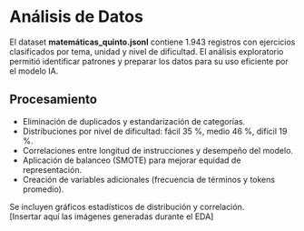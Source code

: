 # Análisis de Datos

El dataset **matemáticas_quinto.jsonl** contiene 1.943 registros con ejercicios clasificados por tema, unidad y nivel de dificultad. 
El análisis exploratorio permitió identificar patrones y preparar los datos para su uso eficiente por el modelo IA.

## Procesamiento
- Eliminación de duplicados y estandarización de categorías.  
- Distribuciones por nivel de dificultad: fácil 35 %, medio 46 %, difícil 19 %.  
- Correlaciones entre longitud de instrucciones y desempeño del modelo.  
- Aplicación de balanceo (SMOTE) para mejorar equidad de representación.  
- Creación de variables adicionales (frecuencia de términos y tokens promedio).

Se incluyen gráficos estadísticos de distribución y correlación.  
[Insertar aquí las imágenes generadas durante el EDA]
